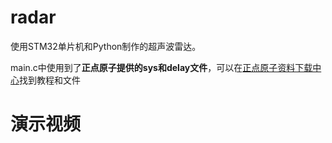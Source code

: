 # radar
使用STM32单片机和Python制作的超声波雷达。

main.c中使用到了**正点原子提供的sys和delay文件**，可以在[正点原子资料下载中心](http://www.openedv.com/docs/boards/stm32/zdyz_stm32f429_shuixing.html)找到教程和文件
# 演示视频
